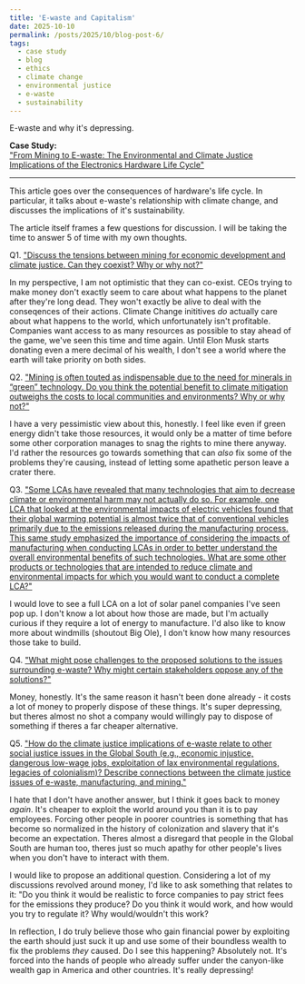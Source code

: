 ```yaml
---
title: 'E-waste and Capitalism'
date: 2025-10-10
permalink: /posts/2025/10/blog-post-6/
tags:
  - case study
  - blog
  - ethics
  - climate change
  - environmental justice
  - e-waste
  - sustainability
---
```


E-waste and why it's depressing.

**Case Study:**  
["From Mining to E-waste: The Environmental and Climate Justice Implications of the Electronics Hardware Life Cycle"](https://mit-serc.pubpub.org/pub/w9ht6hue/release/5?readingCollection=ca73f7c0)

---

This article goes over the consequences of hardware's life cycle. In particular, it talks about e-waste's relationship with climate change, and discusses the implications of it's sustainability. 

The article itself frames a few questions for discussion. I will be taking the time to answer 5 of time with my own thoughts. 

Q1. ["Discuss the tensions between mining for economic development and climate justice. Can they coexist? Why or why not?"](https://mit-serc.pubpub.org/pub/w9ht6hue/release/5?from=14272&to=14387)

In my perspective, I am not optimistic that they can co-exist. CEOs trying to make money don't exactly seem to care about what happens to the planet after they're long dead. They won't exactly be alive to deal with the conseqences of their actions. Climate Change inititives *do* actually care about what happens to the world, which unfortunately isn't profitable. Companies want access to as many resources as possible to stay ahead of the game, we've seen this time and time again. Until Elon Musk starts donating even a mere decimal of his wealth, I don't see a world where the earth will take priority on both sides.  

Q2. ["Mining is often touted as indispensable due to the need for minerals in “green” technology. Do you think the potential benefit to climate mitigation outweighs the costs to local communities and environments? Why or why not?"](https://mit-serc.pubpub.org/pub/w9ht6hue/release/5?from=14391&to=14614)

I have a very pessimistic view about this, honestly. I feel like even if green energy didn't take those resources, it would only be a matter of time before some other corporation manages to snag the rights to mine there anyway. I'd rather the resources go towards something that can *also* fix some of the problems they're causing, instead of letting some apathetic person leave a crater there. 

Q3. ["Some LCAs have revealed that many technologies that aim to decrease climate or environmental harm may not actually do so. For example, one LCA that looked at the environmental impacts of electric vehicles found that their global warming potential is almost twice that of conventional vehicles primarily due to the emissions released during the manufacturing process. This same study emphasized the importance of considering the impacts of manufacturing when conducting LCAs in order to better understand the overall environmental benefits of such technologies. What are some other products or technologies that are intended to reduce climate and environmental impacts for which you would want to conduct a complete LCA?"](https://mit-serc.pubpub.org/pub/w9ht6hue/release/5?from=21701&to=22421)

I would love to see a full LCA on a lot of solar panel companies I've seen pop up. I don't know a lot about how those are made, but I'm actually curious if they require a lot of energy to manufacture. I'd also like to know more about windmills (shoutout Big Ole), I don't know how many resources those take to build. 

Q4. ["What might pose challenges to the proposed solutions to the issues surrounding e-waste? Why might certain stakeholders oppose any of the solutions?"](https://mit-serc.pubpub.org/pub/w9ht6hue/release/5?from=29145&to=29292)

Money, honestly. It's the same reason it hasn't been done already - it costs a lot of money to properly dispose of these things. It's super depressing, but theres almost no shot a company would willingly pay to dispose of something if theres a far cheaper alternative. 

Q5. ["How do the climate justice implications of e-waste relate to other social justice issues in the Global South (e.g., economic injustice, dangerous low-wage jobs, exploitation of lax environmental regulations, legacies of colonialism)? Describe connections between the climate justice issues of e-waste, manufacturing, and mining."](https://mit-serc.pubpub.org/pub/w9ht6hue/release/5?from=29296&to=29625) 

I hate that I don't have another answer, but I think it goes back to money *again*. It's cheaper to exploit the world around you than it is to pay employees. Forcing other people in poorer countries is something that has become so normalized in the history of colonization and slavery that it's become an expectation. Theres almost a disregard that people in the Global South are human too, theres just so much apathy for other people's lives when you don't have to interact with them.  

I would like to propose an additional question. Considering a lot of my discussions revolved around money, I'd like to ask something that relates to it:
"Do you think it would be realistic to force companies to pay strict fees for the emissions they produce? Do you think it would work, and how would you try to regulate it? Why would/wouldn't this work? 

In reflection, I do truly believe those who gain financial power by exploiting the earth should just suck it up and use some of their boundless wealth to fix the problems *they* caused. Do I see this happening? Absolutely not. It's forced into the hands of people who already suffer under the canyon-like wealth gap in America and other countries. It's really depressing!